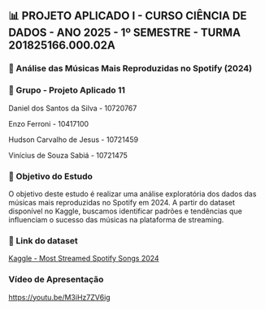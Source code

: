 ## 📊 PROJETO APLICADO I - CURSO CIÊNCIA DE DADOS - ANO 2025 - 1º SEMESTRE - TURMA 201825166.000.02A

### 🎵 Análise das Músicas Mais Reproduzidas no Spotify (2024)

### 👥 Grupo - Projeto Aplicado 11

Daniel dos Santos da Silva - 10720767

Enzo Ferroni - 10417100

Hudson Carvalho de Jesus - 10721459

Vinícius de Souza Sabiá - 10721475

### 📌 Objetivo do Estudo

O objetivo deste estudo é realizar uma análise exploratória dos dados das músicas mais reproduzidas no Spotify em 2024. A partir do dataset disponível no Kaggle, buscamos identificar padrões e tendências que influenciam o sucesso das músicas na plataforma de streaming.

### 🔗 Link do dataset

[Kaggle - Most Streamed Spotify Songs 2024](https://www.kaggle.com/datasets/nelgiriyewithana/most-streamed-spotify-songs-2024)

### Vídeo de Apresentação

https://youtu.be/M3iHz7ZV6ig
